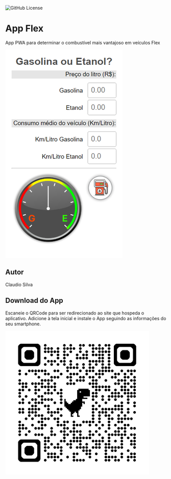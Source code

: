 ![GitHub License](https://img.shields.io/github/license/clxsilva/flexv2)


# App Flex
App PWA para determinar o combustível mais vantajoso em veículos Flex

![](img/screenshot1.png)

## Autor
Claudio Silva
## Download do App
Escaneie o QRCode para ser redirecionado ao site que hospeda o aplicativo. Adicione à tela inicial e instale o App seguindo as informações do seu smartphone.

![](img/qrcode.png)

